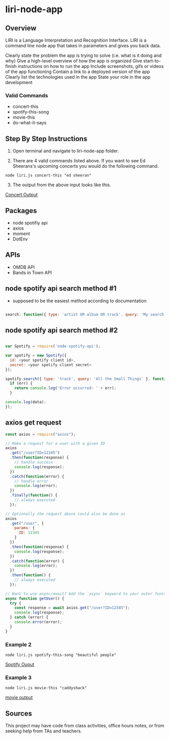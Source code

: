 # liri-node-app

## Overview

LIRI is a Language Interpretation and Recognition Interface. LIRI is a command line node app that takes in parameters and gives you back data.

Clearly state the problem the app is trying to solve (i.e. what is it doing and why)
Give a high-level overview of how the app is organized
Give start-to-finish instructions on how to run the app
Include screenshots, gifs or videos of the app functioning
Contain a link to a deployed version of the app
Clearly list the technologies used in the app
State your role in the app development

### Valid Commands

- concert-this
- spotify-this-song
- movie-this
- do-what-it-says

## Step By Step Instructions

1. Open terminal and navigate to liri-node-app folder.

2. There are 4 valid commands listed above. If you want to see Ed Sheerans's upcoming concerts you would do the following command.

```
node liri.js concert-this "ed sheeran"
```

3. The output from the above input looks like this.

[Concert Output](images/concert-output.png)

## Packages

- node spotifiy api
- axios
- moment
- DotEnv

## APIs

- OMDB API
- Bands in Town API

## node spotify api search method #1

- supposed to be the easiest method according to documentation

```js

search: function({ type: 'artist OR album OR track', query: 'My search query', limit: 20 }, callback);

```

## node spotify api search method #2

```js

var Spotify = require('node-spotify-api');

var spotify = new Spotify({
  id: <your spotify client id>,
  secret: <your spotify client secret>
});

spotify.search({ type: 'track', query: 'All the Small Things' }, function(err, data) {
  if (err) {
    return console.log('Error occurred: ' + err);
  }

console.log(data);
});

```

## axios get request

```js
const axios = require("axios");

// Make a request for a user with a given ID
axios
  .get("/user?ID=12345")
  .then(function(response) {
    // handle success
    console.log(response);
  })
  .catch(function(error) {
    // handle error
    console.log(error);
  })
  .finally(function() {
    // always executed
  });

// Optionally the request above could also be done as
axios
  .get("/user", {
    params: {
      ID: 12345
    }
  })
  .then(function(response) {
    console.log(response);
  })
  .catch(function(error) {
    console.log(error);
  })
  .then(function() {
    // always executed
  });

// Want to use async/await? Add the `async` keyword to your outer function/method.
async function getUser() {
  try {
    const response = await axios.get("/user?ID=12345");
    console.log(response);
  } catch (error) {
    console.error(error);
  }
}
```

### Example 2

```
node liri.js spotify-this-song "beautiful people"
```

[Spotify Ouput](images/spotify-output.png)

### Example 3

```
node liri.js movie-this "caddyshack"
```

[movie output](images/movie.png)

## Sources

This project may have code from class activities, office hours notes, or from seeking help from TAs and teachers.
